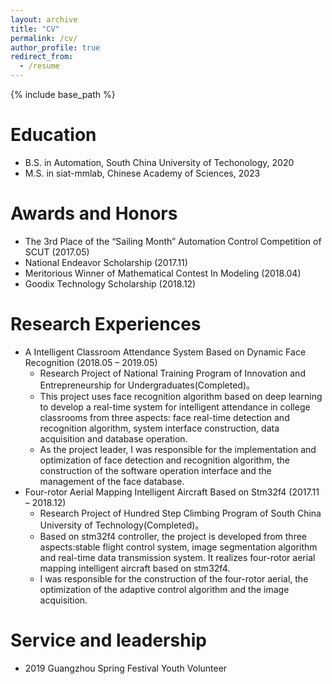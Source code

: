 ```yaml
---
layout: archive
title: "CV"
permalink: /cv/
author_profile: true
redirect_from:
  - /resume
---
```


{% include base_path %}

Education
======
* B.S. in Automation, South China University of Techonology, 2020
* M.S. in siat-mmlab, Chinese Academy of Sciences, 2023

Awards and Honors
======
* The 3rd Place of the “Sailing Month” Automation Control Competition of SCUT (2017.05)
* National Endeavor Scholarship (2017.11)
* Meritorious Winner of Mathematical Contest In Modeling (2018.04)
* Goodix Technology Scholarship (2018.12)

Research Experiences
======
* A Intelligent Classroom Attendance System Based on Dynamic Face Recognition (2018.05 – 2019.05)
  * Research Project of National Training Program of Innovation and Entrepreneurship for Undergraduates(Completed)。 
  * This project uses face recognition algorithm based on deep learning to develop a real-time system for intelligent attendance in college classrooms from three aspects: face real-time detection and recognition algorithm, system interface construction, data acquisition and database operation. 
  * As the project leader, I was responsible for the implementation and optimization of face detection and recognition algorithm, the construction of the software operation interface and the management of the face database. 
* Four-rotor Aerial Mapping Intelligent Aircraft Based on Stm32f4 (2017.11 – 2018.12)
  * Research Project of Hundred Step Climbing Program of South China University of Technology(Completed)。 
  * Based on stm32f4 controller, the project is developed from three aspects:stable flight control system, image segmentation algorithm and real-time data transmission system. It realizes four-rotor aerial mapping intelligent aircraft based on stm32f4. 
  * I was responsible for the construction of the four-rotor aerial, the optimization of the adaptive control algorithm and the image acquisition.
 

Service and leadership
======
* 2019 Guangzhou Spring Festival Youth Volunteer
